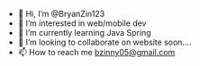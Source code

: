 - 👋 Hi, I’m @BryanZin123
- 👀 I’m interested in web/mobile dev
- 🌱 I’m currently learning Java Spring
- 💞️ I’m looking to collaborate on website soon....
- 📫 How to reach me bzinny05@gmail.com

<!---
BryanZin123/BryanZin123 is a ✨ special ✨ repository because its `README.md` (this file) appears on your GitHub profile.
You can click the Preview link to take a look at your changes.
--->
